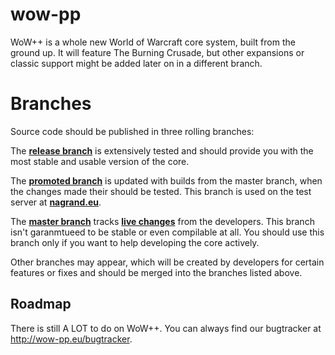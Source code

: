 # wow-pp
WoW++ is a whole new World of Warcraft core system, built from the ground up. It will feature The Burning Crusade, but other expansions or classic support might be added later on in a different branch.

# Branches

Source code should be published in three rolling branches:

The **[release branch](https://github.com/Kyoril/wow-pp/tree/release)** is extensively tested and should provide you with the most stable and usable version of the core.

The **[promoted branch](https://github.com/Kyoril/wow-pp/tree/promoted)** is updated with builds from the master branch, when the changes made their should be tested. This branch is used on the test server at **[nagrand.eu](http://www.nagrand.eu)**.

The **[master branch](https://github.com/Kyoril/wow-pp/tree/master)** tracks **[live changes](https://github.com/Kyoril/wow-pp/commits/master)** from the developers. This branch isn't garanmtueed to be stable or even compilable at all. You should use this branch only if you want to help developing the core actively.

Other branches may appear, which will be created by developers for certain features or fixes and should be merged into the branches listed above.

## Roadmap
There is still A LOT to do on WoW++. You can always find our bugtracker at http://wow-pp.eu/bugtracker.
